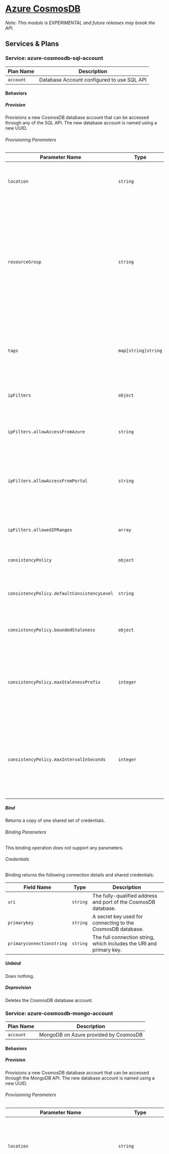 # [Azure CosmosDB](https://azure.microsoft.com/en-us/services/cosmos-db/)

_Note: This module is EXPERIMENTAL and future releases may break the API._

## Services & Plans

### Service: azure-cosmosdb-sql-account

| Plan Name | Description |
|-----------|-------------|
| `account` | Database Account configured to use SQL API |

#### Behaviors

##### Provision

Provisions a new CosmosDB database account that can be accessed through any of the SQL API. The new database account is named using a new UUID.

###### Provisioning Parameters

| Parameter Name | Type | Description | Required | Default Value |
|----------------|------|-------------|----------|---------------|
| `location` | `string` | The Azure region in which to provision applicable resources. | Required _unless_ an administrator has configured the broker itself with a default location. | The broker's default location, if configured. |
| `resourceGroup` | `string` | The (new or existing) resource group with which to associate new resources. | N | If an administrator has configured the broker itself with a default resource group and nonde is specified, that default will be applied, otherwise, a new resource group will be created with a UUID as its name. |
| `tags` | `map[string]string` | Tags to be applied to new resources, specified as key/value pairs. | N | Tags (even if none are specified) are automatically supplemented with `heritage: open-service-broker-azure`. |
| `ipFilters` | `object` | IP Range Filter to be applied to new CosmosDB account | N | A default filter is created that allows only Azure service access |
| `ipFilters.allowAccessFromAzure` | `string` | Specifies if Azure Services should be able to access the CosmosDB account.Valid valued are `""` (unspecified), `enabled`, or `disabled`. | N | If left unspecified, defaults to enabled. |
| `ipFilters.allowAccessFromPortal` | `string` | Specifies if the Azure Portal should be able to access the CosmosDB account. If `allowAccessFromAzure` is set to enabled, this value is ignored. Valid valued are `""` (unspecified), `enabled`, or `disabled`. | N | If left unspecified, defaults to enabled. |
| `ipFilters.allowedIPRanges` | `array` | Values to include in IP Filter. Can be IP Address or CIDR range. | N | If not specified, no additional values will be included in filters. |
| `consistencyPolicy` | `object` | The consistency policy for the Cosmos DB account. | N | |
| `consistencyPolicy.defaultConsistencyLevel` | `string` | The default consistency level and configuration settings of the Cosmos DB account. - Eventual, Session, BoundedStaleness, Strong, ConsistentPrefix | Y | |
| `consistencyPolicy.boundedStaleness` | `object` | Specifies the settings when using BoundedStaleness consistency. | Y - When Using `BoundedStaleness` | |
| `consistencyPolicy.maxStalenessPrefix` | `integer` | When used with the Bounded Staleness consistency level, this value represents the number of stale requests tolerated. Accepted range for this value is 1 – 2,147,483,647. Required when defaultConsistencyPolicy is set to 'BoundedStaleness'. | Y | |
| `consistencyPolicy.maxIntervalInSeconds` | `integer` | When used with the Bounded Staleness consistency level, this value represents the time amount of staleness (in seconds) tolerated. Accepted range for this value is 5 - 86400. Required when defaultConsistencyPolicy is set to 'BoundedStaleness'. | Y | |

##### Bind

Returns a copy of one shared set of credentials.

###### Binding Parameters

This binding operation does not support any parameters.

###### Credentials

Binding returns the following connection details and shared credentials:

| Field Name | Type | Description |
|------------|------|-------------|
| `uri` | `string` | The fully-qualified address and port of the CosmosDB database. ||
| `primarykey` | `string` | A secret key used for connecting to the CosmosDB database. |
| `primaryconnectionstring` | `string` | The full connection string, which includes the URI and primary key. |

##### Unbind

Does nothing.
  
##### Deprovision

Deletes the CosmosDB database account.

### Service: azure-cosmosdb-mongo-account

| Plan Name | Description |
|-----------|-------------|
| `account` | MongoDB on Azure provided by CosmosDB |

#### Behaviors

##### Provision

Provisions a new CosmosDB database account that can be accessed through the MongoDB API. The new database account is named using a new UUID.

###### Provisioning Parameters

| Parameter Name | Type | Description | Required | Default Value |
|----------------|------|-------------|----------|---------------|
| `location` | `string` | The Azure region in which to provision applicable resources. | Required _unless_ an administrator has configured the broker itself with a default location. | The broker's default location, if configured. |
| `resourceGroup` | `string` | The (new or existing) resource group with which to associate new resources. | N | If an administrator has configured the broker itself with a default resource group and nonde is specified, that default will be applied, otherwise, a new resource group will be created with a UUID as its name. |
| `tags` | `map[string]string` | Tags to be applied to new resources, specified as key/value pairs. | N | Tags (even if none are specified) are automatically supplemented with `heritage: open-service-broker-azure`. |
| `ipFilters` | `object` | IP Range Filter to be applied to new CosmosDB account | N | A default filter is created that allows only Azure service access |
| `ipFilters.allowAccessFromAzure` | `string` | Specifies if Azure Services should be able to access the CosmosDB account.Valid valued are `""` (unspecified), `enabled`, or `disabled`. | N | If left unspecified, defaults to enabled. |
| `ipFilters.allowAccessFromPortal` | `string` | Specifies if the Azure Portal should be able to access the CosmosDB account. If `allowAccessFromAzure` is set to enabled, this value is ignored. Valid valued are `""` (unspecified), `enabled`, or `disabled`. | N | If left unspecified, defaults to enabled. |
| `ipFilters.allowedIPRanges` | `array` | Values to include in IP Filter. Can be IP Address or CIDR range. | N | If not specified, no additional values will be included in filters. |
| `consistencyPolicy` | `object` | The consistency policy for the Cosmos DB account. | N | |
| `consistencyPolicy.defaultConsistencyLevel` | `string` | The default consistency level and configuration settings of the Cosmos DB account. - Eventual, Session, BoundedStaleness, Strong, ConsistentPrefix | Y | |
| `consistencyPolicy.maxStalenessPrefix` | `integer` | When used with the Bounded Staleness consistency level, this value represents the number of stale requests tolerated. Accepted range for this value is 1 – 2,147,483,647. Required when defaultConsistencyPolicy is set to 'BoundedStaleness'. | N | |
| `consistencyPolicy.maxIntervalInSeconds` | `integer` | When used with the Bounded Staleness consistency level, this value represents the time amount of staleness (in seconds) tolerated. Accepted range for this value is 5 - 86400. Required when defaultConsistencyPolicy is set to 'BoundedStaleness'. | N | |

##### Bind

Returns a copy of one shared set of credentials.

###### Binding Parameters

This binding operation does not support any parameters.

###### Credentials

Binding returns the following connection details and shared credentials:

| Field Name | Type | Description |
|------------|------|-------------|
| `host` | `string` | The fully-qualified address of the CosmosDB database. |
| `port` | `int` | The port number to connect to on the CosmosDB database. |
| `username` | `string` | The name of the database user. |
| `password` | `string` | The password for the database user. |
| `connectionstring` | `string` | The full connection string, which includes the host, port, username, and password. |
| `uri` | `string` | URI encoded string that represents the connection information |

##### Unbind

Does nothing.

##### Deprovision

Deletes the CosmosDB database account.

### Service: azure-cosmosdb-graph-account

| Plan Name | Description |
|-----------|-------------|
| `account` | Database Account configured to use Graph (Gremlin) API |

#### Behaviors

##### Provision

Provisions a new CosmosDB database account that can be accessed through any of the Graph (Gremlin) API. The new database account is named using a new UUID.

###### Provisioning Parameters

| Parameter Name | Type | Description | Required | Default Value |
|----------------|------|-------------|----------|---------------|
| `location` | `string` | The Azure region in which to provision applicable resources. | Required _unless_ an administrator has configured the broker itself with a default location. | The broker's default location, if configured. |
| `resourceGroup` | `string` | The (new or existing) resource group with which to associate new resources. | N | If an administrator has configured the broker itself with a default resource group and nonde is specified, that default will be applied, otherwise, a new resource group will be created with a UUID as its name. |
| `tags` | `map[string]string` | Tags to be applied to new resources, specified as key/value pairs. | N | Tags (even if none are specified) are automatically supplemented with `heritage: open-service-broker-azure`. |
| `ipFilters` | `object` | IP Range Filter to be applied to new CosmosDB account | N | A default filter is created that allows only Azure service access |
| `ipFilters.allowAccessFromAzure` | `string` | Specifies if Azure Services should be able to access the CosmosDB account.Valid valued are `""` (unspecified), `enabled`, or `disabled`. | N | If left unspecified, defaults to enabled. |
| `ipFilters.allowAccessFromPortal` | `string` | Specifies if the Azure Portal should be able to access the CosmosDB account. If `allowAccessFromAzure` is set to enabled, this value is ignored. Valid valued are `""` (unspecified), `enabled`, or `disabled`. | N | If left unspecified, defaults to enabled. |
| `ipFilters.allowedIPRanges` | `array` | Values to include in IP Filter. Can be IP Address or CIDR range. | N | If not specified, no additional values will be included in filters. |
| `consistencyPolicy` | `object` | The consistency policy for the Cosmos DB account. | N | |
| `consistencyPolicy.defaultConsistencyLevel` | `string` | The default consistency level and configuration settings of the Cosmos DB account. - Eventual, Session, BoundedStaleness, Strong, ConsistentPrefix | Y | |
| `consistencyPolicy.boundedStaleness` | object | Settings for to determine staleness when used with `BoundedStaleness` consistency | Yes - If using `BoundedStaleness` consistency | | 
| `consistencyPolicy.boundedStaleness.maxStalenessPrefix` | `integer` | When used with the Bounded Staleness consistency level, this value represents the number of stale requests tolerated. Accepted range for this value is 1 – 2,147,483,647. Required when defaultConsistencyPolicy is set to 'BoundedStaleness'. | N | |
| `consistencyPolicy.boundedStaleness.maxIntervalInSeconds` | `integer` | When used with the Bounded Staleness consistency level, this value represents the time amount of staleness (in seconds) tolerated. Accepted range for this value is 5 - 86400. Required when defaultConsistencyPolicy is set to 'BoundedStaleness'. | N | |

##### Bind

Returns a copy of one shared set of credentials.

###### Binding Parameters

This binding operation does not support any parameters.

###### Credentials

Binding returns the following connection details and shared credentials:

| Field Name | Type | Description |
|------------|------|-------------|
| `uri` | `string` | The fully-qualified address and port of the CosmosDB database. ||
| `primarykey` | `string` | A secret key used for connecting to the CosmosDB database. |
| `primaryconnectionstring` | `string` | The full connection string, which includes the URI and primary key. |

##### Unbind

Does nothing.
  
##### Deprovision

Deletes the CosmosDB database account.

### Service: azure-cosmosdb-table-account

| Plan Name | Description |
|-----------|-------------|
| `account` | Database Account configured to use Table API |

#### Behaviors

##### Provision

Provisions a new CosmosDB database account that can be accessed through any of the Azure Table API. The new database account is named using a new UUID.

###### Provisioning Parameters

| Parameter Name | Type | Description | Required | Default Value |
|----------------|------|-------------|----------|---------------|
| `location` | `string` | The Azure region in which to provision applicable resources. | Required _unless_ an administrator has configured the broker itself with a default location. | The broker's default location, if configured. |
| `resourceGroup` | `string` | The (new or existing) resource group with which to associate new resources. | N | If an administrator has configured the broker itself with a default resource group and nonde is specified, that default will be applied, otherwise, a new resource group will be created with a UUID as its name. |
| `tags` | `map[string]string` | Tags to be applied to new resources, specified as key/value pairs. | N | Tags (even if none are specified) are automatically supplemented with `heritage: open-service-broker-azure`. |
| `ipFilters` | `object` | IP Range Filter to be applied to new CosmosDB account | N | A default filter is created that allows only Azure service access |
| `ipFilters.allowAccessFromAzure` | `string` | Specifies if Azure Services should be able to access the CosmosDB account.Valid valued are `""` (unspecified), `enabled`, or `disabled`. | N | If left unspecified, defaults to enabled. |
| `ipFilters.allowAccessFromPortal` | `string` | Specifies if the Azure Portal should be able to access the CosmosDB account. If `allowAccessFromAzure` is set to enabled, this value is ignored. Valid valued are `""` (unspecified), `enabled`, or `disabled`. | N | If left unspecified, defaults to enabled. |
| `ipFilters.allowedIPRanges` | `array` | Values to include in IP Filter. Can be IP Address or CIDR range. | N | If not specified, no additional values will be included in filters. |
| `consistencyPolicy` | `object` | The consistency policy for the Cosmos DB account. | N | |
| `consistencyPolicy.defaultConsistencyLevel` | `string` | The default consistency level and configuration settings of the Cosmos DB account. - Eventual, Session, BoundedStaleness, Strong, ConsistentPrefix | Y | |
| `consistencyPolicy.maxStalenessPrefix` | `integer` | When used with the Bounded Staleness consistency level, this value represents the number of stale requests tolerated. Accepted range for this value is 1 – 2,147,483,647. Required when defaultConsistencyPolicy is set to 'BoundedStaleness'. | N | |
| `consistencyPolicy.maxIntervalInSeconds` | `integer` | When used with the Bounded Staleness consistency level, this value represents the time amount of staleness (in seconds) tolerated. Accepted range for this value is 5 - 86400. Required when defaultConsistencyPolicy is set to 'BoundedStaleness'. | N | |

##### Bind

Returns a copy of one shared set of credentials.

###### Binding Parameters

This binding operation does not support any parameters.

###### Credentials

Binding returns the following connection details and shared credentials:

| Field Name | Type | Description |
|------------|------|-------------|
| `uri` | `string` | The fully-qualified address and port of the CosmosDB database. ||
| `primarykey` | `string` | A secret key used for connecting to the CosmosDB database. |
| `primaryconnectionstring` | `string` | The full connection string, which includes the URI and primary key. |

##### Unbind

Does nothing.
  
##### Deprovision

Deletes the CosmosDB database account.
